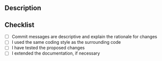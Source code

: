 ## Description
<!-- Describe the overall purpose of this pull request (PR). If applicable also add bug references and screenshots.-->


## Checklist

- [ ] Commit messages are descriptive and explain the rationale for changes
- [ ] I used the same coding style as the surrounding code <!-- yet to be formally defined, see issue #161 -->
- [ ] I have tested the proposed changes
- [ ] I extended the documentation, if necessary

